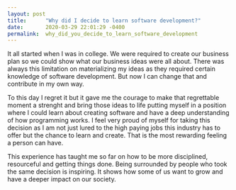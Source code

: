 ```yaml
---
layout: post
title:      "Why did I decide to learn software development?"
date:       2020-03-29 22:01:29 -0400
permalink:  why_did_you_decide_to_learn_software_development
---
```



It all started when I was in college. We were required to create our business plan so we could show what our business ideas were all about. There was always this limitation on materializing my ideas as they required certain knowledge of software development. But now I can change that and contribute in my own way.

To this day I regret it but it gave me the courage to make that regrettable moment a strenght and bring those ideas to life putting myself in a position where I could learn about creating software and have a deep understanding of how programming works. I feel very proud of myself for taking this decision as I am not just lured to the high paying jobs this industry has to offer but the chance to learn and create. That is the most rewarding feeling a person can have. 

This experience has taught me so far on how to be more disciplined, resourceful and getting things done. Being surrounded by people who took the same decision is inspiring. It shows how some of us want to grow and have a deeper impact on our society. 
